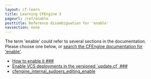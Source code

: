 ```yaml
---
layout: cf-learn
title: Learning CFEngine 3
pageurl: /ref/enable
posttitle: Reference disambiguation for 'enable'
navsection: none
---
```


The term 'enable' could refer to several sections in the documentation. Please choose one below, or
[search the CFEngine documentation for 'enable'](http://cfengine.com/docs/latest/search.html?q=enable).

- [How to enable it \#\#\#](http://cfengine.com/docs/latest/enterprise-cfengine-guide-best-practices.html#how-to-enable-it-###)
- [Enable VCS deployments in the versioned \`update.cf\` \#\#\#](http://cfengine.com/docs/latest/enterprise-cfengine-guide-best-practices.html#enable-vcs-deployments-in-the-versioned-update-cf-###)
- [cfengine_internal_sudoers_editing_enable](http://cfengine.com/docs/latest/guide-writing-and-serving-policy-policy-framework.html#cfengine_internal_sudoers_editing_enable)
